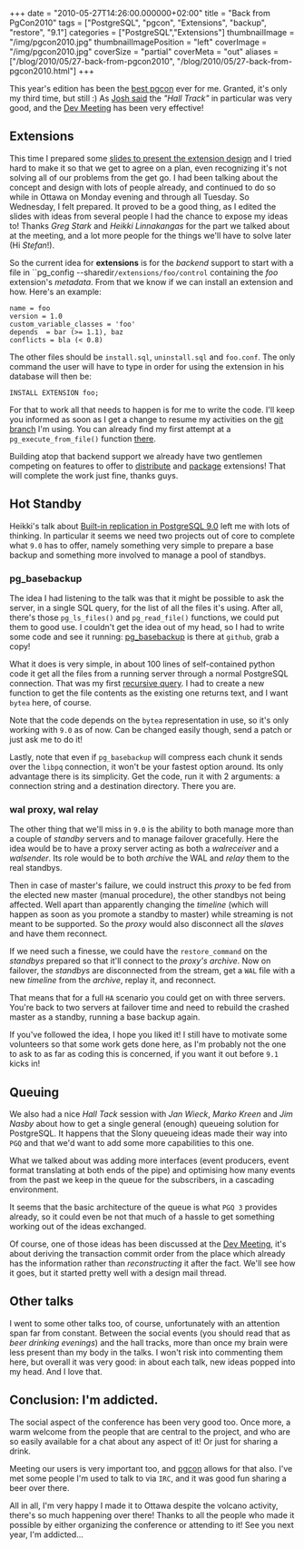 +++
date = "2010-05-27T14:26:00.000000+02:00"
title = "Back from PgCon2010"
tags = ["PostgreSQL", "pgcon", "Extensions", "backup", "restore", "9.1"]
categories = ["PostgreSQL","Extensions"]
thumbnailImage = "/img/pgcon2010.jpg"
thumbnailImagePosition = "left"
coverImage = "/img/pgcon2010.jpg"
coverSize = "partial"
coverMeta = "out"
aliases = ["/blog/2010/05/27-back-from-pgcon2010",
           "/blog/2010/05/27-back-from-pgcon2010.html"]
+++

This year's edition has been the 
[best pgcon](http://www.pgcon.org/2010/) ever for me. Granted, it's only
my third time, but still :) As 
[Josh said](http://blog.endpoint.com/2010/05/pgcon-hall-track.html) the 
*"Hall Track"* in particular was
very good, and the 
[Dev Meeting](http://wiki.postgresql.org/wiki/PgCon_2010_Developer_Meeting) has been very effective!


## Extensions

This time I prepared some 
[slides to present the extension design](http://wiki.postgresql.org/wiki/Image:Pgcon2010-dev-extensions.pdf) and I tried
hard to make it so that we get to agree on a plan, even recognizing it's not
solving all of our problems from the get go. I had been talking about the
concept and design with lots of people already, and continued to do so while in
Ottawa on Monday evening and through all Tuesday. So Wednesday, I felt
prepared. It proved to be a good thing, as I edited the slides with ideas from
several people I had the chance to expose my ideas to! Thanks 
*Greg Stark* and
*Heikki Linnakangas* for the part we talked about at the meeting, and a lot more
people for the things we'll have to solve later (Hi 
*Stefan*!).

So the current idea for 
**extensions** is for the 
*backend* support to start with a
file in 
``pg_config --sharedir`/extensions/foo/control` containing
the 
*foo* extension's 
*metadata*. From that we know if we can install an extension
and how. Here's an example:

~~~
name = foo
version = 1.0
custom_variable_classes = 'foo'
depends  = bar (>= 1.1), baz
conflicts = bla (< 0.8)
~~~


The other files should be 
`install.sql`, 
`uninstall.sql` and 
`foo.conf`. The only
command the user will have to type in order for using the extension in his
database will then be:

~~~
INSTALL EXTENSION foo;
~~~


For that to work all that needs to happen is for me to write the code. I'll
keep you informed as soon as I get a change to resume my activities on the
[git branch](http://git.postgresql.org/gitweb?p=postgresql-extension.git;a=shortlog;h=refs/heads/extension) I'm using. You can already find my first attempt at a
`pg_execute_from_file()` function 
[there](http://git.postgresql.org/gitweb?p=postgresql-extension.git;a=commitdiff;h=6eed4eca0179cbdeb737b9783084e9f03fcb7470).

Building atop that backend support we already have two gentlemen competing on
features to offer to 
[distribute](http://justatheory.com/computers/databases/postgresql/pgan-bikeshedding.html) and 
[package](http://petereisentraut.blogspot.com/2010/05/postgresql-package-management.html) extensions! That will complete the
work just fine, thanks guys.


## Hot Standby

Heikki's talk about 
[Built-in replication in PostgreSQL 9.0](http://www.pgcon.org/2010/schedule/events/264.en.html) left me with lots of
thinking. In particular it seems we need two projects out of core to complete
what 
`9.0` has to offer, namely something very simple to prepare a base backup
and something more involved to manage a pool of standbys.


### pg_basebackup

The idea I had listening to the talk was that it might be possible to ask the
server, in a single SQL query, for the list of all the files it's using. After
all, there's those 
`pg_ls_files()` and 
`pg_read_file()` functions, we could put
them to good use. I couldn't get the idea out of my head, so I had to write
some code and see it running: 
[pg_basebackup](http://github.com/dimitri/pg_basebackup) is there at 
`github`, grab a copy!

What it does is very simple, in about 100 lines of self-contained python code
it get all the files from a running server through a normal PostgreSQL
connection. That was my first 
[recursive query](http://www.postgresql.org/docs/8.4/interactive/queries-with.html). I had to create a new function
to get the file contents as the existing one returns text, and I want 
`bytea`
here, of course.

Note that the code depends on the 
`bytea` representation in use, so it's only
working with 
`9.0` as of now. Can be changed easily though, send a patch or just
ask me to do it!

Lastly, note that even if 
`pg_basebackup` will compress each chunk it sends over
the 
`libpq` connection, it won't be your fastest option around. Its only
advantage there is its simplicity. Get the code, run it with 2 arguments: a
connection string and a destination directory. There you are.


### wal proxy, wal relay

The other thing that we'll miss in 
`9.0` is the ability to both manage more than
a couple of 
*standby* servers and to manage failover gracefully. Here the idea
would be to have a proxy server acting as both a 
*walreceiver* and a
*walsender*. Its role would be to both 
*archive* the WAL and 
*relay* them to the real
standbys.

Then in case of master's failure, we could instruct this 
*proxy* to be fed from
the elected new master (manual procedure), the other standbys not being
affected. Well apart than apparently changing the 
*timeline* (which will happen
as soon as you promote a standby to master) while streaming is not meant to be
supported. So the 
*proxy* would also disconnect all the 
*slaves* and have them
reconnect.

If we need such a finesse, we could have the 
`restore_command` on the 
*standbys*
prepared so that it'll connect to the 
*proxy's archive*. Now on failover, the
*standbys* are disconnected from the stream, get a 
`WAL` file with a new 
*timeline*
from the 
*archive*, replay it, and reconnect.

That means that for a full 
`HA` scenario you could get on with three
servers. You're back to two servers at failover time and need to rebuild the
crashed master as a standby, running a base backup again.

If you've followed the idea, I hope you liked it! I still have to motivate some
volunteers so that some work gets done here, as I'm probably not the one to ask
to as far as coding this is concerned, if you want it out before 
`9.1` kicks in!


## Queuing

We also had a nice 
*Hall Tack* session with 
*Jan Wieck*, 
*Marko Kreen* and 
*Jim Nasby*
about how to get a single general (enough) queueing solution for PostgreSQL. It
happens that the Slony queueing ideas made their way into 
`PGQ` and that we'd
want to add some more capabilities to this one.

What we talked about was adding more interfaces (event producers, event format
translating at both ends of the pipe) and optimising how many events from the
past we keep in the queue for the subscribers, in a cascading environment.

It seems that the basic architecture of the queue is what 
`PGQ 3` provides
already, so it could even be not that much of a hassle to get something working
out of the ideas exchanged.

Of course, one of those ideas has been discussed at the 
[Dev Meeting](http://wiki.postgresql.org/wiki/PgCon_2010_Developer_Meeting), it's about
deriving the transaction commit order from the place which already has the
information rather than 
*reconstructing* it after the fact. We'll see how it
goes, but it started pretty well with a design mail thread.


## Other talks 

I went to some other talks too, of course, unfortunately with an attention span
far from constant. Between the social events (you should read that as 
*beer
drinking evenings*) and the hall tracks, more than once my brain were less
present than my body in the talks. I won't risk into commenting them here, but
overall it was very good: in about each talk, new ideas popped into my
head. And I love that.


## Conclusion: I'm addicted.

The social aspect of the conference has been very good too. Once more, a warm
welcome from the people that are central to the project, and who are so easily
available for a chat about any aspect of it! Or just for sharing a drink.

Meeting our users is very important too, and 
[pgcon](http://www.pgcon.org/2010/) allows for that also. I've
met some people I'm used to talk to via 
`IRC`, and it was good fun sharing a beer
over there.

All in all, I'm very happy I made it to Ottawa despite the volcano activity,
there's so much happening over there! Thanks to all the people who made it
possible by either organizing the conference or attending to it! See you next
year, I'm addicted...
